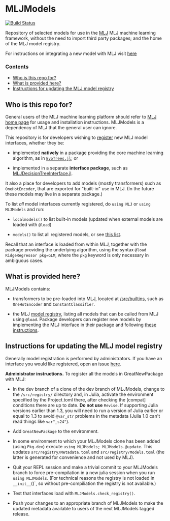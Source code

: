 # MLJModels

[![Build Status](https://github.com/alan-turing-institute/MLJModels.jl/workflows/CI/badge.svg)](https://github.com/alan-turing-institute/MLJModels.jl/actions)

Repository of selected models for use in the
[MLJ](https://github.com/alan-turing-institute/MLJ.jl) MLJ machine
learning framework, without the need to import third party packages; and the
home of the MLJ model registry.

For instructions on integrating a new model with MLJ visit
[here](https://alan-turing-institute.github.io/MLJ.jl/dev/adding_models_for_general_use/)


### Contents

 - [Who is this repo for?](#who-is-this-repo-for)
 - [What is provided here?](#what-is-provided-here)
 - [Instructions for updating the MLJ model registry](#instructions-for-updating-the-mlj-model-registry)

## Who is this repo for?

General users of the MLJ machine learning platform should refer to
[MLJ home page](https://alan-turing-institute.github.io/MLJ.jl/dev/)
for usage and installation instructions. MLJModels is a dependency of
MLJ that the general user can ignore.

This repository is for developers wishing to
[register](#instructions-for-updating-the-mlj-model-registry) new MLJ
model interfaces, whether they be:

- implemented **natively** in a
  package providing the core machine learning algorithm, as in
  [`EvoTrees.jl`](https://github.com/Evovest/EvoTrees.jl/blob/master/src/MLJ.jl); or
  
- implemented in a separate **interface package**, such as
  [MLJDecisionTreeInterface.jl](https://github.com/alan-turing-institute/MLJDecisionTreeInterface.jl).

It also a place for developers to add models (mostly transformers)
such as `OneHotEncoder`, that are exported for "built-in" use in
MLJ. (In the future these models may live in a separate package.)

To list *all* model interfaces currently registered, do `using MLJ` or
`using MLJModels` and run:

- `localmodels()` to list built-in models (updated when external models are loaded with `@load`)

- `models()` to list all registered models, or see [this list](/src/registry/Models.toml).

Recall that an interface is loaded from within MLJ, together with the
package providing the underlying algorithm, using the syntax `@load
RidgeRegressor pkg=GLM`, where the `pkg` keyword is only necessary in
ambiguous cases.


## What is provided here?

MLJModels contains:

- transformers to be pre-loaded into MLJ, located at
  [/src/builtins](/src/builtins), such as `OneHotEncoder`
  and `ConstantClassifier`. 

- the MLJ [model registry](src/registry/Metadata.toml), listing all
  models that can be called from MLJ using `@load`. Package developers
  can register new models by implementing the MLJ interface in their
  package and following [these
  instructions](https://alan-turing-institute.github.io/MLJ.jl/dev/adding_models_for_general_use/).
  

## Instructions for updating the MLJ model registry

Generally model registration is performed by administrators. If you
have an interface you would like registered, open an issue
[here](https://github.com/alan-turing-institute/MLJ.jl/issues).

**Administrator instructions.** To register all the models in
GreatNewPackage with MLJ:

- In the dev branch of a clone of the dev branch of MLJModels, change
  to the `/src/registry/` directory and, in Julia, activate the
  environment specified by the Project.toml there, after checking the
  [compat] conditions there are up to date. **Do not use**
  `Revise`. If supporting Julia versions earlier than 1.3, you will
  need to run a version of Julia earlier or equal to 1.3 to avoid
  `@var_str` problems in the metadata (Julia 1.0 can't read things
  like `var"_s24"`).
  
- Add `GreatNewPackage` to the environment.

- In some environment to which your MLJModels clone has been added
  (using `Pkg.dev`) execute `using MLJModels; MLJModels.@update`. This updates
  `src/registry/Metadata.toml` and `src/registry/Models.toml` (the
  latter is generated for convenience and not used by MLJ). 
  
- Quit your REPL session and make a trivial commit to your MLJModels
  branch to force pre-compilation in a new julia session when you run
  `using MLJModels`. (For technical reasons the registry is not loaded
  in `__init__`()`, so without pre-compiliation the registry is not
  available.)

- Test that interfaces load with `MLJModels.check_registry()`.

- Push your changes to an appropriate branch of MLJModels to make
  the updated metadata available to users of the next MLJModels tagged
  release.
